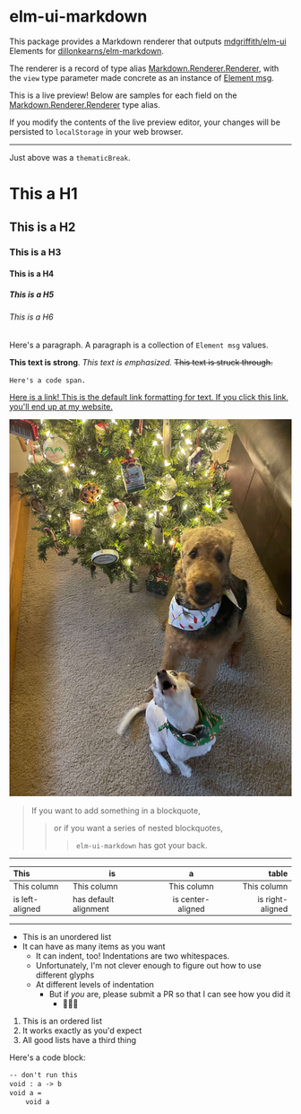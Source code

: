 # elm-ui-markdown

This package provides a Markdown renderer that outputs [mdgriffith/elm-ui](https://package.elm-lang.org/packages/mdgriffith/elm-ui/latest/) Elements for [dillonkearns/elm-markdown](https://package.elm-lang.org/packages/dillonkearns/elm-markdown/latest/).

The renderer is a record of type alias [Markdown.Renderer.Renderer](https://package.elm-lang.org/packages/dillonkearns/elm-markdown/latest/Markdown-Renderer#Renderer), with the `view` type parameter made concrete as an instance of [Element msg](https://package.elm-lang.org/packages/mdgriffith/elm-ui/latest/Element#Element).

This is a live preview! Below are samples for each field on the [Markdown.Renderer.Renderer](https://package.elm-lang.org/packages/dillonkearns/elm-markdown/latest/Markdown-Renderer#Renderer) type alias.

If you modify the contents of the live preview editor, your changes will be persisted to `localStorage` in your web browser.

----

Just above was a `thematicBreak`.

# This a H1
## This is a H2
### This is a H3
#### This is a H4
##### This is a H5
###### This is a H6

Here's a paragraph. A paragraph is a collection of `Element msg` values.

**This text is strong**. _This text is emphasized._ ~~This text is struck through.~~

`Here's a code span.`

[Here is a link! This is the default link formatting for text. If you click this link, you'll end up at my website.](https://pavlick.dev)

![Naughty Dogs](./noodle-and-baloney.webp "These are my dogs, Noodle and Baloney. They are here to show you how easy it is to add an image in a Markdown document. They have not ever done anything naughty.")

> If you want to add something in a blockquote,
> > or if you want a series of nested blockquotes,
> > > `elm-ui-markdown` has got your back.

----

|This|is|a|table|
|:---|--|:-:|----:|
|This column|This column|This column|This column|
|is left-aligned|has default alignment|is center-aligned|is right-aligned|

----

* This is an unordered list
* It can have as many items as you want
  * It can indent, too! Indentations are two whitespaces.
  * Unfortunately, I'm not clever enough to figure out how to use different glyphs
  * At different levels of indentation
    * But if _you_ are, please submit a PR so that I can see how you did it
      * 🙏🙏🙏

1. This is an ordered list
1. It works exactly as you'd expect
1. All good lists have a third thing

Here's a code block:

```
-- don't run this
void : a -> b
void a =
    void a
```